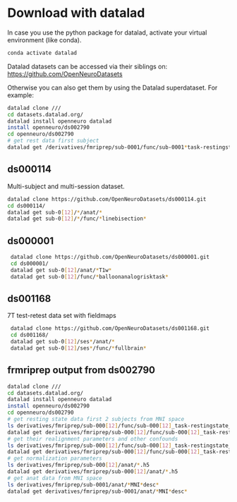 # Download with datalad

In case you use the python package for datalad, activate your virtual
environment (like conda).

```bash
conda activate datalad
```

Datalad datasets can be accessed via their siblings on:
https://github.com/OpenNeuroDatasets

Otherwise you can also get them by using the Datalad superdataset. For example:

```bash
datalad clone ///
cd datasets.datalad.org/
datalad install openneuro datalad
install openneuro/ds002790
cd openneuro/ds002790
# get rest data first subject
datalad get /derivatives/fmriprep/sub-0001/func/sub-0001*task-restingstate_acq-seq*\*
```

## ds000114

Multi-subject and multi-session dataset.

```bash
datalad clone https://github.com/OpenNeuroDatasets/ds000114.git
cd ds000114/
datalad get sub-0[12]/*/anat/*
datalad get sub-0[12]/*/func/*linebisection*
```

## ds000001

```bash
 datalad clone https://github.com/OpenNeuroDatasets/ds000001.git
 cd ds000001/
 datalad get sub-0[12]/anat/*T1w*
 datalad get sub-0[12]/func/*balloonanalogrisktask*
```

## ds001168

7T test-retest data set with fieldmaps

```bash
 datalad clone https://github.com/OpenNeuroDatasets/ds001168.git
 cd ds001168/
 datalad get sub-0[12]/ses*/anat/*
 datalad get sub-0[12]/ses*/func/*fullbrain*

```

## frmriprep output from ds002790

```bash
datalad clone ///
cd datasets.datalad.org/
datalad install openneuro datalad
install openneuro/ds002790
cd openneuro/ds002790
# get resting state data first 2 subjects from MNI space
ls derivatives/fmriprep/sub-000[12]/func/sub-000[12]_task-restingstate_acq-seq_*space-*MNI*_*
datalad get derivatives/fmriprep/sub-000[12]/func/sub-000[12]_task-restingstate_acq-seq_*space-*MNI*_*
# get their realignment parameters and other confounds
ls derivatives/fmriprep/sub-000[12]/func/sub-000[12]_task-restingstate_*confounds*
datalad get derivatives/fmriprep/sub-000[12]/func/sub-000[12]_task-restingstate_*confounds*
# get normalization parameters
ls derivatives/fmriprep/sub-000[12]/anat/*.h5
datalad get derivatives/fmriprep/sub-000[12]/anat/*.h5
# get anat data from MNI space
ls derivatives/fmriprep/sub-0001/anat/*MNI*desc*
datalad get derivatives/fmriprep/sub-0001/anat/*MNI*desc*
```